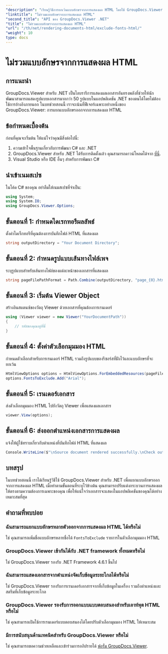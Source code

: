 ```yaml
---
"description": "เรียนรู้วิธีการยกเว้นแบบอักษรจากการแสดงผล HTML โดยใช้ GroupDocs.Viewer สำหรับ .NET ปฏิบัติตามคำแนะนำทีละขั้นตอนนี้เพื่อแสดงเอกสารอย่างราบรื่น"
"linktitle": "ไม่รวมแบบอักษรจากการแสดงผล HTML"
"second_title": "API ของ GroupDocs.Viewer .NET"
"title": "ไม่รวมแบบอักษรจากการแสดงผล HTML"
"url": "/th/net/rendering-documents-html/exclude-fonts-html/"
"weight": 10
type: docs
---
```

# ไม่รวมแบบอักษรจากการแสดงผล HTML

## การแนะนำ
GroupDocs.Viewer สำหรับ .NET เป็นไลบรารีการแสดงผลเอกสารอันทรงพลังที่ช่วยให้นักพัฒนาสามารถแสดงรูปแบบเอกสารมากกว่า 50 รูปแบบในแอปพลิเคชัน .NET ของตนได้โดยไม่ต้องใช้การอ้างอิงภายนอก ในบทช่วยสอนนี้ เราจะเน้นที่ฟีเจอร์เฉพาะอย่างหนึ่งของ GroupDocs.Viewer: การแยกแบบอักษรออกจากการแสดงผล HTML 
## ข้อกำหนดเบื้องต้น
ก่อนที่คุณจะเริ่มต้น ให้แน่ใจว่าคุณมีสิ่งต่อไปนี้:
1. ความเข้าใจพื้นฐานเกี่ยวกับการพัฒนา C# และ .NET
2. GroupDocs.Viewer สำหรับ .NET ได้รับการติดตั้งแล้ว คุณสามารถดาวน์โหลดได้จาก [ที่นี่](https://releases-groupdocs.com/viewer/net/).
3. Visual Studio หรือ IDE อื่นๆ สำหรับการพัฒนา C#

## นำเข้าเนมสเปซ
ในโค้ด C# ของคุณ อย่าลืมใส่เนมสเปซที่จำเป็น:
```csharp
using System;
using System.IO;
using GroupDocs.Viewer.Options;
```

## ขั้นตอนที่ 1: กำหนดไดเรกทอรีผลลัพธ์
ตั้งค่าไดเร็กทอรีที่คุณต้องการบันทึกไฟล์ HTML ที่แสดงผล
```csharp
string outputDirectory = "Your Document Directory";
```
## ขั้นตอนที่ 2: กำหนดรูปแบบเส้นทางไฟล์เพจ
ระบุรูปแบบสำหรับเส้นทางไฟล์ของแต่ละหน้าของเอกสารที่แสดงผล
```csharp
string pageFilePathFormat = Path.Combine(outputDirectory, "page_{0}.html");
```
## ขั้นตอนที่ 3: เริ่มต้น Viewer Object
สร้างอินสแตนซ์ของวัตถุ Viewer ด้วยเอกสารที่คุณต้องการเรนเดอร์
```csharp
using (Viewer viewer = new Viewer("YourDocumentPath"))
{
    // รหัสของคุณอยู่ที่นี่
}
```
## ขั้นตอนที่ 4: ตั้งค่าตัวเลือกมุมมอง HTML
กำหนดตัวเลือกสำหรับการเรนเดอร์ HTML รวมถึงรูปแบบของรีซอร์สที่ฝังไว้และแบบอักษรที่จะยกเว้น
```csharp
HtmlViewOptions options = HtmlViewOptions.ForEmbeddedResources(pageFilePathFormat);
options.FontsToExclude.Add("Arial");
```
## ขั้นตอนที่ 5: เรนเดอร์เอกสาร
ส่งตัวเลือกมุมมอง HTML ไปยังวัตถุ Viewer เพื่อแสดงผลเอกสาร
```csharp
viewer.View(options);
```
## ขั้นตอนที่ 6: ส่งออกตำแหน่งเอกสารการแสดงผล
แจ้งให้ผู้ใช้ทราบเกี่ยวกับตำแหน่งที่บันทึกไฟล์ HTML ที่แสดงผล
```csharp
Console.WriteLine($"\nSource document rendered successfully.\nCheck output in {outputDirectory}.");
```

## บทสรุป
ในบทช่วยสอนนี้ เราได้เรียนรู้วิธีใช้ GroupDocs.Viewer สำหรับ .NET เพื่อแยกแบบอักษรออกจากการแสดงผล HTML เมื่อทำตามขั้นตอนที่ระบุไว้ข้างต้น คุณสามารถปรับแต่งกระบวนการแสดงผลให้ตรงตามความต้องการเฉพาะของคุณ เพื่อให้แน่ใจว่าเอกสารจะแสดงในแอปพลิเคชันของคุณได้อย่างเหมาะสมที่สุด
## คำถามที่พบบ่อย
### ฉันสามารถแยกแบบอักษรหลายตัวออกจากการแสดงผล HTML ได้หรือไม่
ใช่ คุณสามารถเพิ่มชื่อแบบอักษรหลายชื่อได้ `FontsToExclude` รายการในตัวเลือกมุมมอง HTML
### GroupDocs.Viewer เข้ากันได้กับ .NET framework ทั้งหมดหรือไม่
ใช่ GroupDocs.Viewer รองรับ .NET Framework 4.6.1 ขึ้นไป
### ฉันสามารถแสดงเอกสารจากตำแหน่งจัดเก็บข้อมูลระยะไกลได้หรือไม่
ใช่ GroupDocs.Viewer รองรับการเรนเดอร์เอกสารจากที่เก็บข้อมูลในเครื่อง รวมถึงตำแหน่งและสตรีมที่เก็บข้อมูลระยะไกล
### GroupDocs.Viewer รองรับการออกแบบแบบตอบสนองสำหรับเอาท์พุต HTML หรือไม่
ใช่ คุณสามารถเปิดใช้การเรนเดอร์แบบตอบสนองได้โดยปรับตัวเลือกมุมมอง HTML ให้เหมาะสม
### มีการสนับสนุนด้านเทคนิคสำหรับ GroupDocs.Viewer หรือไม่
ใช่ คุณสามารถขอความช่วยเหลือและเข้าร่วมการอภิปรายได้ [ฟอรั่ม GroupDocs.Viewer](https://forum-groupdocs.com/c/viewer/9).